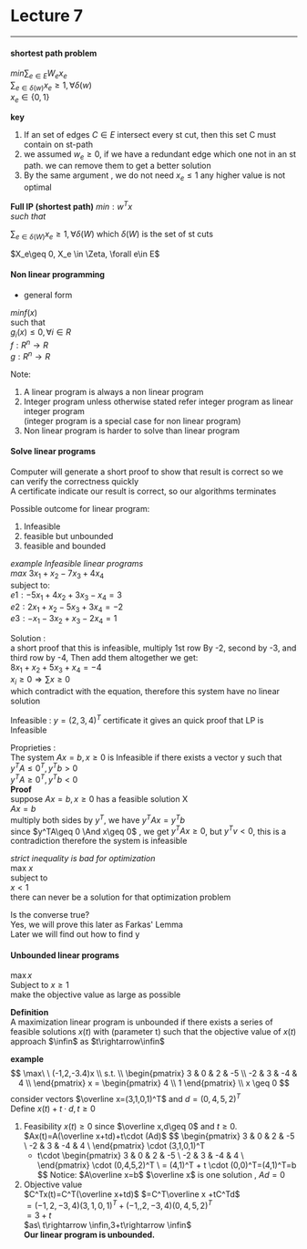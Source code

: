 # Lecture 7
---  
#### shortest path problem

$min \sum_{e\in E} W_ex_e$  
$\sum_{e\in \delta(w)} x_e\geq 1,\forall \delta(w)$  
$x_e\in\{0,1\}$

**key**  

1. If an set of edges $C\in E$ intersect every st cut, then this set 
C must contain on st-path
2. we assumed $w_e\geq 0$, if we have a redundant  edge which
one not in an st path. we can remove them to get a better solution
3. By the same argument , we do not need $x_e\leq 1$ any higher 
value is not optimal

**Full IP (shortest path)**
$min:w^{T}x$  
*such that*

$\sum_{e\in \delta(W)} x_e\geq 1,\forall \delta(W)$
which $\delta(W)$ is the set of st cuts

$X_e\geq 0, X_e \in \Zeta, \forall e\in E$

#### Non linear programming

- general form  

$min f(x)$ <br/>
such that <br/>
$g_i(x)\leq 0, \forall i\in R$ <br/>
$f: R^n \rightarrow R$ <br/>
$g: R^n \rightarrow R$ <br/>

Note:
1. A linear program is always a  non linear program
2. Integer program unless otherwise stated refer integer program as linear integer program   
(integer program is a special case for non linear program)  
3. Non linear program is harder to solve than linear program 

#### Solve linear programs
Computer will generate a short proof to show that result
is correct so we can verify the correctness quickly <br/>
A certificate  indicate our result is correct, so our algorithms  terminates

Possible outcome for linear program:
1. Infeasible
2. feasible but unbounded 
3. feasible and bounded

*example Infeasible linear programs* <br/>
$max\ 3x_1+x_2-7x_3+4x_4$ <br/>
subject to:  <br/>
$e1: -5x_1+4x_2+3x_3-x_4=3$ <br/>
$e2: 2x_1+x_2-5x_3+3x_4=-2$ <br/>
$e3: -x_1-3x_2+x_3-2x_4=1$

Solution : <br/>
a short proof that this is infeasible, multiply 1st row By
-2, second by -3, and third row by -4, Then add them
altogether  we get: <br/>
$8x_1+x_2+5x_3+x_4=-4$ <br/>
$x_i \geq 0 \Rightarrow \sum x \geq 0$ <br/>
which contradict with the equation, therefore this system have no linear solution <br/>

Infeasible  :
$y=(2,3,4)^T$ certificate it gives an quick proof that LP is Infeasible

Proprieties : <br/>
The system $Ax=b,x\geq 0$ is Infeasible if there exists
a vector y such that <br/>
$y^T A \leq 0^T , y^Tb\gt 0$ <br/>
$y^T A \geq 0^T , y^Tb\lt 0$ <br/>
**Proof** <br/>
suppose $Ax=b,x\geq 0$ has a feasible solution X <br/>
$Ax=b$ <br/>
multiply both sides by $y^T$, we have 
$y^TAx=y^Tb$ <br/>
since $y^TA\geq 0 \And x\geq 0$ , we get $y^TAx\geq 0$, 
but $y^Tv \lt 0$, this is a contradiction therefore the 
system is infeasible <br/>


*strict inequality is bad for optimization*  <br/>
max $x$ <br/>
subject to  <br/>
$x<1$  <br/>
there can never be a solution for that optimization problem  

Is the converse true? <br/>
Yes, we will prove this later as Farkas' Lemma  <br/>
Later we will find out how to find y

#### Unbounded linear programs

$\max x$ <br/>
Subject to $x\geq 1$  <br/>
make the objective value as large as possible

**Definition** <br/>
A maximization linear program is unbounded if 
there exists a series of feasible solutions $x(t)$ 
with (parameter t) such that the objective value 
of $x(t)$ approach $\infin$ as $t\rightarrow\infin$

**example**
$$
    \max\ \ (-1,2,-3.4)x \\
    s.t. \\
    \begin{pmatrix}
    3 & 0 & 2 & -5 \\
    -2 & 3 & -4 & 4 \\
    \end{pmatrix} x
    = \begin{pmatrix}
    4 \\
    1
    \end{pmatrix} \\
x \geq 0
$$
consider vectors $\overline x=(3,1,0,1)^T$ and 
$d=(0,4,5,2)^T$ <br/>
Define $x(t)+t\cdot d, t\geq 0$
1. Feasibility  $x(t)\geq 0$ since $\overline x,d\geq 0$ and
$t\geq 0$. <br/>
$Ax(t)=A(\overline x+td)+t\cdot (Ad)$
$$
    \begin{pmatrix}
    3 & 0 & 2 & -5 \\
    -2 & 3 & -4 & 4 \\
    \end{pmatrix} \cdot (3,1,0,1)^T
    + t\cdot \begin{pmatrix}
    3 & 0 & 2 & -5 \\
    -2 & 3 & -4 & 4 \\
    \end{pmatrix} \cdot (0,4,5,2)^T \\
    = (4,1)^T + t \cdot (0,0)^T=(4,1)^T=b
$$
Notice: $A\overline x=b$ $\overline x$ is one solution
, $Ad=0$
2. Objective value  
$C^Tx(t)=C^T(\overline x+td)$
$=C^T\overline x +tC^Td$ <br/>
$=(-1,2,-3,4) (3,1,0,1)^T + (-1,,2,-3,4)(0,4,5,2)^T$ <br/>
$=3+t$ <br/>
$as\ t\rightarrow \infin,3+t\rightarrow \infin$ <br/>
**Our linear program is unbounded.**
